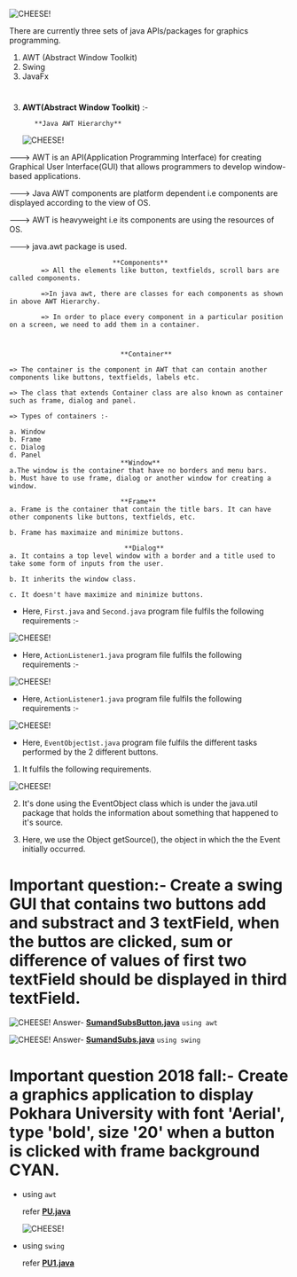 ![CHEESE!](isha11.jpg)

There are currently three sets of java APIs/packages for graphics programming.

1.  AWT (Abstract Window Toolkit)
2.  Swing
3.  JavaFx

#

3.  **AWT(Abstract Window Toolkit)** :-

           **Java AWT Hierarchy**

    ![CHEESE!](awt.png)

---> AWT is an API(Application Programming Interface) for creating Graphical User Interface(GUI) that allows programmers to develop window-based applications.

---> Java AWT components are platform dependent i.e components are displayed according to the view of OS.

---> AWT is heavyweight i.e its components are using the resources of OS.

---> java.awt package is used.

                              **Components**
            => All the elements like button, textfields, scroll bars are called components.

            =>In java awt, there are classes for each components as shown in above AWT Hierarchy.

            => In order to place every component in a particular position on a screen, we need to add them in a container.

#

                                **Container**

    => The container is the component in AWT that can contain another components like buttons, textfields, labels etc.

    => The class that extends Container class are also known as container such as frame, dialog and panel.

    => Types of containers :-

    a. Window
    b. Frame
    c. Dialog
    d. Panel
                                **Window**
    a.The window is the container that have no borders and menu bars.
    b. Must have to use frame, dialog or another window for creating a window.

                                **Frame**
    a. Frame is the container that contain the title bars. It can have other components like buttons, textfields, etc.

    b. Frame has maximaize and minimize buttons.

                                 **Dialog**
    a. It contains a top level window with a border and a title used to take some form of inputs from the user.

    b. It inherits the window class.

    c. It doesn't have maximize and minimize buttons.

- Here, `First.java` and `Second.java` program file fulfils the following requirements :-

![CHEESE!](awt1st.png)

- Here, `ActionListener1.java` program file fulfils the following requirements :-

![CHEESE!](actionlistner.png)

- Here, `ActionListener1.java` program file fulfils the following requirements :-

![CHEESE!](act22.png)

- Here, `EventObject1st.java` program file fulfils the different tasks performed by the 2 different buttons.

1. It fulfils the following requirements.

![CHEESE!](2button.png)

2. It's done using the EventObject class which is under the java.util package that holds the information about something that happened to it's source.

3. Here, we use the Object getSource(), the object in which the the Event initially occurred.

# Important question:- Create a swing GUI that contains two buttons add and substract and 3 textField, when the buttos are clicked, sum or difference of values of first two textField should be displayed in third textField.

![CHEESE!](sumsubs.png)
Answer- **<u>SumandSubsButton.java</u>** `using awt`

![CHEESE!](button.png)
Answer- **<u>SumandSubs.java</u>** `using swing`

# Important question 2018 fall:- Create a graphics application to display Pokhara University with font 'Aerial', type 'bold', size '20' when a button is clicked with frame background CYAN.

- using `awt`

  refer **<u>PU.java</u>**

  ![CHEESE!](clr.png)

* using `swing`

  refer **<u>PU1.java</u>**
